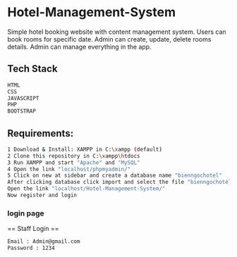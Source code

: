 # Hotel-Management-System

Simple hotel booking website with content management system. Users can book rooms for specific date. Admin can create, update, delete rooms details. Admin can manage everything in the app.


## Tech Stack 

```sh
HTML
CSS
JAVASCRIPT
PHP
BOOTSTRAP 
```

## Requirements:

```sh
1 Download & Install: XAMPP in C:\xampp (default)
2 Clone this repository in C:\xampp\htdocs
3 Run XAMPP and start "Apache" and "MySQL"
4 Open the link "localhost/phpmyadmin/"
5 Click on new at sidebar and create a database name "bienngochotel"
After clicking database click import and select the file "bienngochotel.sql"
Open the link "localhost/Hotel-Management-System/"
Now register and login
```


### login page

== Staff Login ==
```sh
Email : Admin@gmail.com
Password : 1234
```
